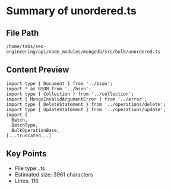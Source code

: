 # Summary of unordered.ts
  
## File Path
`/home/tabs/seo-engineering/api/node_modules/mongodb/src/bulk/unordered.ts`

## Content Preview
```
import type { Document } from '../bson';
import * as BSON from '../bson';
import type { Collection } from '../collection';
import { MongoInvalidArgumentError } from '../error';
import type { DeleteStatement } from '../operations/delete';
import type { UpdateStatement } from '../operations/update';
import {
  Batch,
  BatchType,
  BulkOperationBase,
[...truncated...]
```

## Key Points
- File type: .ts
- Estimated size: 3961 characters
- Lines: 116
